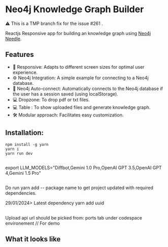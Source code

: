 # Neo4j Knowledge Graph Builder

:warning: This is a TMP branch fix for the issue #261 .

Reactjs Responsive app for building an knowledge graph using [Neo4j Needle](https://www.neo4j.design/).
    
## Features
- 🚀 Responsive: Adapts to different screen sizes for optimal user experience.
- ⚙️ Neo4j Integration: A simple example for connecting to a Neo4j database.
- 🔐 Neo4j Auto-connect: Automatically connects to the Neo4j database if the user has a session saved (using localStorage).
- 💻 Dropzone: To drop pdf or txt files.
- 💻 Table : To show uploaded files and generate knowledge graph.
- 🛠️️ Modular approach: Facilitates easy customization.


## Installation:
```shell
npm install -g yarn
yarn i
yarn run dev
```

##
export LLM_MODELS="Diffbot,Gemini 1.0 Pro,OpenAI GPT 3.5,OpenAI GPT 4,Gemini 1.5 Pro"

##
Do run yarn add -- package name to get project updated with required dependencies.

29/01/2024> Latest dependency
yarn add uuid 
##
Upload api url should be picked from: ports tab under codespace environement // For demo
## What it looks like
